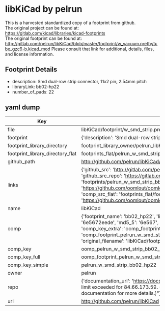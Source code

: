# libKiCad by pelrun  
This is a harvested standardized copy of a footprint from github.  
The original project can be found at:  
https://gitlab.com/kicad/libraries/kicad-footprints  
The original footprint can be found at:
http://gitlab.com/pelrun/libKiCad/blob/master/footprint/w_vacuum.pretty/tube_gzc9-b.kicad_mod
Please consult that link for additional, details, files, and license information.  
## Footprint Details
* description: Smd dual-row strip connector, 11x2 pin, 2.54mm pitch  
* libraryLink: bb02-hp22  
* number_of_pads: 22  
## yaml dump  
| Key | Value |  
| --- | --- |  
| file | libKiCad/footprint/w_smd_strip.pretty/bb02-hp22.kicad_mod |  
| footprint | {'description': 'Smd dual-row strip connector, 11x2 pin, 2.54mm pitch', 'libraryLink': 'bb02-hp22', 'number_of_pads': 22} |  
| footprint_library_directory | footprint_library_owner/pelrun_libKiCad |  
| footprint_library_directory_flat | footprints_flat/pelrun_w_smd_strip_bb02_hp22/working |  
| github_path | http://github.com/pelrun/libKiCad/blob/master/footprint/w_smd_strip.pretty/bb02-hp22.kicad_mod |  
| links | {'github_src': 'http://gitlab.com/pelrun/libKiCad/blob/master/footprint/w_vacuum.pretty/tube_gzc9-b.kicad_mod', 'github_src_repo': 'https://gitlab.com/kicad/libraries/kicad-footprints', 'oomp_bot': 'footprints/pelrun_w_smd_strip_bb02_hp22/working', 'oomp_bot_github': 'https://github.com/oomlout/oomlout_oomp_footprint_bot/tree/main/footprints/pelrun_w_smd_strip_bb02_hp22/working', 'oomp_src_flat': 'footprints_flat/footprints_flat/pelrun_w_smd_strip_bb02_hp22/working', 'oomp_src_flat_github': 'https://github.com/oomlout/oomlout_oomp_footprint_src/tree/main/footprints_flat/pelrun_w_smd_strip_bb02_hp22/working'} |  
| name | libKiCad |  
| oomp | {'footprint_name': 'bb02_hp22', 'library_name': 'w_smd_strip', 'md5': '6e5672eedeefdaf2826e33cd8617eae4', 'md5_10': '6e5672eede', 'md5_5': '6e567', 'md5_6': '6e5672', 'oomp_key': 'oomp_pelrun_w_smd_strip_bb02_hp22', 'oomp_key_extra': 'oomp_footprint_pelrun_w_smd_strip_bb02_hp22', 'oomp_key_full': 'oomp_footprint_pelrun_w_smd_strip_bb02_hp22_6e5672', 'oomp_key_simple': 'pelrun_w_smd_strip_bb02_hp22', 'original_filename': 'libKiCad/footprint/w_smd_strip.pretty/bb02-hp22.kicad_mod', 'owner_name': 'pelrun'} |  
| oomp_key | oomp_pelrun_w_smd_strip_bb02_hp22 |  
| oomp_key_full | oomp_footprint_pelrun_w_smd_strip_bb02_hp22 |  
| oomp_key_simple | pelrun_w_smd_strip_bb02_hp22 |  
| owner | pelrun |  
| repo | {'documentation_url': 'https://docs.github.com/rest/overview/resources-in-the-rest-api#rate-limiting', 'message': "API rate limit exceeded for 84.66.173.59. (But here's the good news: Authenticated requests get a higher rate limit. Check out the documentation for more details.)"} |  
| url | http://github.com/pelrun/libKiCad |  

